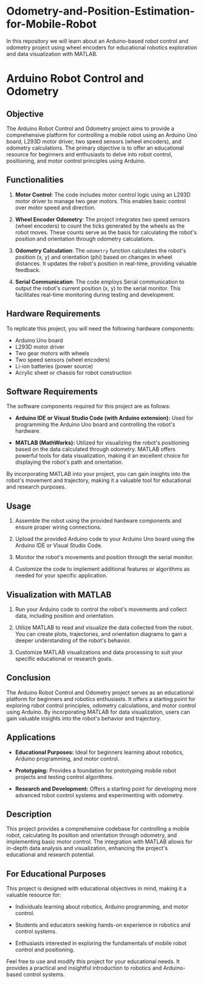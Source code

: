 # Odometry-and-Position-Estimation-for-Mobile-Robot
In this repository we will learn about an Arduino-based robot control and odometry project using wheel encoders for educational robotics exploration and data visualization with MATLAB.

# Arduino Robot Control and Odometry

## Objective

The Arduino Robot Control and Odometry project aims to provide a comprehensive platform for controlling a mobile robot using an Arduino Uno board, L293D motor driver, two speed sensors (wheel encoders), and odometry calculations. The primary objective is to offer an educational resource for beginners and enthusiasts to delve into robot control, positioning, and motor control principles using Arduino.

## Functionalities

1. **Motor Control**: The code includes motor control logic using an L293D motor driver to manage two gear motors. This enables basic control over motor speed and direction.

2. **Wheel Encoder Odometry**: The project integrates two speed sensors (wheel encoders) to count the ticks generated by the wheels as the robot moves. These counts serve as the basis for calculating the robot's position and orientation through odometry calculations.

3. **Odometry Calculation**: The `odometry` function calculates the robot's position (x, y) and orientation (phi) based on changes in wheel distances. It updates the robot's position in real-time, providing valuable feedback.

4. **Serial Communication**: The code employs Serial communication to output the robot's current position (x, y) to the serial monitor. This facilitates real-time monitoring during testing and development.

## Hardware Requirements

To replicate this project, you will need the following hardware components:

- Arduino Uno board
- L293D motor driver
- Two gear motors with wheels
- Two speed sensors (wheel encoders)
- Li-ion batteries (power source)
- Acrylic sheet or chassis for robot construction

## Software Requirements

The software components required for this project are as follows:

- **Arduino IDE or Visual Studio Code (with Arduino extension):** Used for programming the Arduino Uno board and controlling the robot's hardware.

- **MATLAB (MathWorks):** Utilized for visualizing the robot's positioning based on the data calculated through odometry. MATLAB offers powerful tools for data visualization, making it an excellent choice for displaying the robot's path and orientation.

By incorporating MATLAB into your project, you can gain insights into the robot's movement and trajectory, making it a valuable tool for educational and research purposes.

## Usage

1. Assemble the robot using the provided hardware components and ensure proper wiring connections.

2. Upload the provided Arduino code to your Arduino Uno board using the Arduino IDE or Visual Studio Code.

3. Monitor the robot's movements and position through the serial monitor.

4. Customize the code to implement additional features or algorithms as needed for your specific application.

## Visualization with MATLAB

1. Run your Arduino code to control the robot's movements and collect data, including position and orientation.

2. Utilize MATLAB to read and visualize the data collected from the robot. You can create plots, trajectories, and orientation diagrams to gain a deeper understanding of the robot's behavior.

3. Customize MATLAB visualizations and data processing to suit your specific educational or research goals.

## Conclusion

The Arduino Robot Control and Odometry project serves as an educational platform for beginners and robotics enthusiasts. It offers a starting point for exploring robot control principles, odometry calculations, and motor control using Arduino. By incorporating MATLAB for data visualization, users can gain valuable insights into the robot's behavior and trajectory.

## Applications

- **Educational Purposes:** Ideal for beginners learning about robotics, Arduino programming, and motor control.

- **Prototyping:** Provides a foundation for prototyping mobile robot projects and testing control algorithms.

- **Research and Development:** Offers a starting point for developing more advanced robot control systems and experimenting with odometry.

## Description

This project provides a comprehensive codebase for controlling a mobile robot, calculating its position and orientation through odometry, and implementing basic motor control. The integration with MATLAB allows for in-depth data analysis and visualization, enhancing the project's educational and research potential.

## For Educational Purposes

This project is designed with educational objectives in mind, making it a valuable resource for:

- Individuals learning about robotics, Arduino programming, and motor control.

- Students and educators seeking hands-on experience in robotics and control systems.

- Enthusiasts interested in exploring the fundamentals of mobile robot control and positioning.

Feel free to use and modify this project for your educational needs. It provides a practical and insightful introduction to robotics and Arduino-based control systems.

